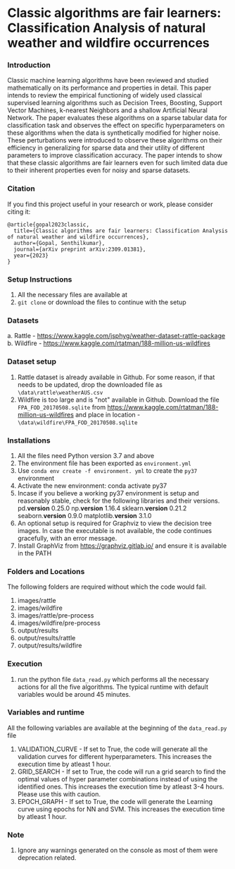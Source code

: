 # Classic algorithms are fair learners: Classification Analysis of natural weather and wildfire occurrences
### Introduction
Classic machine learning algorithms have been reviewed and studied mathematically on its performance and properties in detail. This paper intends to review the empirical functioning of widely used classical supervised learning algorithms such as Decision Trees, Boosting, Support Vector Machines, k-nearest Neighbors and a shallow Artificial Neural Network. The paper evaluates these algorithms on a sparse tabular data for classification task and observes the effect on specific hyperparameters on these algorithms when the data is synthetically modified for higher noise. These perturbations were introduced to observe these algorithms on their efficiency in generalizing for sparse data and their utility of different parameters to improve classification accuracy. The paper intends to show that these classic algorithms are fair learners even for such limited data due to their inherent properties even for noisy and sparse datasets.

### Citation
If you find this project useful in your research or work, please consider citing it:
```
@article{gopal2023classic,
  title={Classic algorithms are fair learners: Classification Analysis of natural weather and wildfire occurrences},
  author={Gopal, Senthilkumar},
  journal={arXiv preprint arXiv:2309.01381},
  year={2023}
}
```
### Setup Instructions
1. All the necessary files are available at <add repo link>
2. `git clone` or download the files to continue with the setup

### Datasets
a. Rattle - https://www.kaggle.com/jsphyg/weather-dataset-rattle-package
b. Wildfire - https://www.kaggle.com/rtatman/188-million-us-wildfires

### Dataset setup
1. Rattle dataset is already available in Github. For some reason, if that needs to be updated, drop the downloaded file as `\data\rattle\weatherAUS.csv`
2. Wildfire is too large and is "not" available in Github. Download the file `FPA_FOD_20170508.sqlite` from https://www.kaggle.com/rtatman/188-million-us-wildfires and place in location - `\data\wildfire\FPA_FOD_20170508.sqlite`

### Installations
1. All the files need Python version 3.7 and above
2. The environment file has been exported as `environment.yml`
3. Use `conda env create -f environment. yml` to create the `py37` environment
4. Activate the new environment: conda activate py37
5. Incase if you believe a working py37 environment is setup and reasonably stable, check for the following libraries and their versions.
    pd.__version__ 0.25.0
    np.__version__ 1.16.4
    sklearn.__version__ 0.21.2
    seaborn.__version__ 0.9.0
    matplotlib.__version__ 3.1.0
6. An optional setup is required for Graphviz to view the decision tree images. In case the executable is not available, the code continues gracefully, with an error message.
7. Install GraphViz from https://graphviz.gitlab.io/ and ensure it is available in the PATH

### Folders and Locations
The following folders are required without which the code would fail.
1. images/rattle
2. images/wildfire
3. images/rattle/pre-process
4. images/wildfire/pre-process
5. output/results
6. output/results/rattle
7. output/results/wildfire

### Execution
1. run the python file `data_read.py` which performs all the necessary actions for all the five algorithms. The typical runtime with default variables would be around 45 minutes.

### Variables and runtime

All the following variables are available at the beginning of the `data_read.py` file
1. VALIDATION_CURVE - If set to True, the code will generate all the validation curves for different hyperparameters. This increases the execution time by atleast 1 hour.
2. GRID_SEARCH - If set to True, the code will run a grid search to find the optimal values of hyper parameter combinations instead of using the identified ones. This increases the execution time by atleast 3-4 hours. Please use this with caution.
3. EPOCH_GRAPH - If set to True, the code will generate the Learning curve using epochs for NN and SVM. This increases the execution time by atleast 1 hour.

### Note
1. Ignore any warnings generated on the console as most of them were deprecation related.
